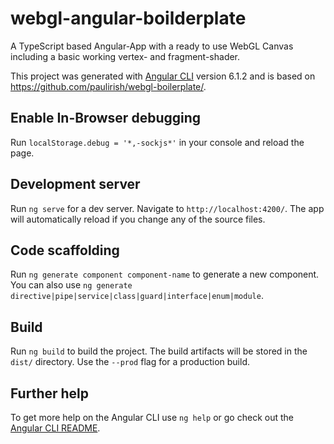 # webgl-angular-boilderplate

A TypeScript based Angular-App with a ready to use WebGL Canvas including a basic working vertex- and fragment-shader.

This project was generated with [Angular CLI](https://github.com/angular/angular-cli) version 6.1.2 and is based on https://github.com/paulirish/webgl-boilerplate/.

## Enable In-Browser debugging
Run `localStorage.debug = '*,-sockjs*'` in your console and reload the page.

## Development server

Run `ng serve` for a dev server. Navigate to `http://localhost:4200/`. The app will automatically reload if you change any of the source files.

## Code scaffolding

Run `ng generate component component-name` to generate a new component. You can also use `ng generate directive|pipe|service|class|guard|interface|enum|module`.

## Build

Run `ng build` to build the project. The build artifacts will be stored in the `dist/` directory. Use the `--prod` flag for a production build.

## Further help

To get more help on the Angular CLI use `ng help` or go check out the [Angular CLI README](https://github.com/angular/angular-cli/blob/master/README.md).

